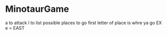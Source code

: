 # MinotaurGame

a to attack
l to list possible places to go
first letter of place is whre ya go
EX e = EAST
